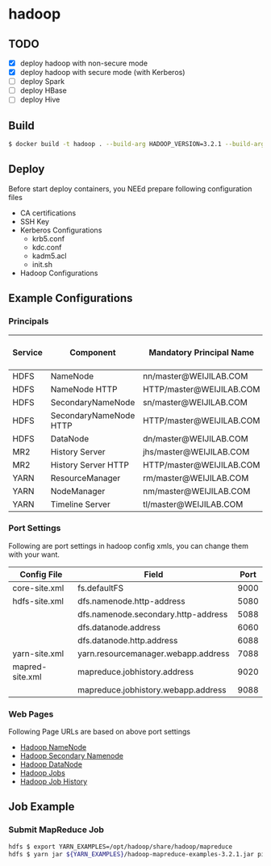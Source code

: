 # hadoop

## TODO
- [x] deploy hadoop with non-secure mode
- [x] deploy hadoop with secure mode (with Kerberos)
- [ ] deploy Spark
- [ ] deploy HBase
- [ ] deploy Hive

## Build
```bash
$ docker build -t hadoop . --build-arg HADOOP_VERSION=3.2.1 --build-arg APAHCHE_HADOOP_REPOSITORY=https://downloads.apache.org/hadoop/common
```

## Deploy

Before start deploy containers, you NEEd prepare following configuration files
* CA certifications
* SSH Key
* Kerberos Configurations
    * krb5.conf
    * kdc.conf
    * kadm5.acl
    * init.sh
* Hadoop Configurations

## Example Configurations
### Principals
|Service|Component|Mandatory Principal Name|Mandatory Keytab File Name|Domain Folder Name|
|---|---|---|---|---|
|HDFS|NameNode|nn/master@WEIJILAB\.COM|nn.keytab|service|
|HDFS|NameNode HTTP|HTTP/master@WEIJILAB\.COM|HTTP.keytab|service|
|HDFS|SecondaryNameNode|sn/master@WEIJILAB\.COM|sn.keytab|service|
|HDFS|SecondaryNameNode HTTP|HTTP/master@WEIJILAB\.COM|HTTP.keytab|service|
|HDFS|DataNode|dn/master@WEIJILAB\.COM|dn.keytab|service|
|MR2|History Server|jhs/master@WEIJILAB\.COM|jhs.keytab|service|
|MR2|History Server HTTP|HTTP/master@WEIJILAB\.COM|HTTP.keytab|service|
|YARN|ResourceManager|rm/master@WEIJILAB\.COM|rm.keytab|service|
|YARN|NodeManager|nm/master@WEIJILAB\.COM|nm.keytab|service|
|YARN|Timeline Server|tl/master@WEIJILAB\.COM|tl.keytab|service|


### Port Settings
Following are port settings in hadoop config xmls, you can change them with your want.

|Config File|Field|Port|
|---|---|---|
|core-site.xml|fs.defaultFS|9000|
|hdfs-site.xml|dfs.namenode.http-address|5080|
||dfs.namenode.secondary.http-address|5088|
||dfs.datanode.address|6060|
||dfs.datanode.http.address|6088|
|yarn-site.xml|yarn.resourcemanager.webapp.address|7088|
|mapred-site.xml|mapreduce.jobhistory.address|9020|
||mapreduce.jobhistory.webapp.address|9088|

### Web Pages
Following Page URLs are based on above port settings

* [Hadoop NameNode](http://localhost:5080)
* [Hadoop Secondary Namenode](http://localhost:5088)
* [Hadoop DataNode](http://localhost:6088)
* [Hadoop Jobs](http://localhost:7088)
* [Hadoop Job History](http://localhost:9088)

## Job Example
### Submit MapReduce Job
```bash
hdfs $ export YARN_EXAMPLES=/opt/hadoop/share/hadoop/mapreduce
hdfs $ yarn jar ${YARN_EXAMPLES}/hadoop-mapreduce-examples-3.2.1.jar pi 16 100000
```